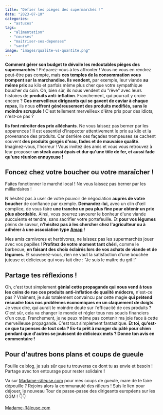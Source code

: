 ```yaml
---
title: "Défier les pièges des supermarchés !"
date: "2023-07-10"
categories: 
  - "astuces"
tags: 
  - "alimentation"
  - "courses"
  - "maitriser-ses-depenses"
  - "sante"
image: "images/qualite-vs-quantite.png"
---
```


**Comment gérer son budget te dévoile les redoutables pièges des supermarchés** ! Préparez-vous à les affronter ! Vous ne vous en rendrez peut-être pas compte, mais **ces temples de la consommation vous trompent sur la marchandise. Ils vendent,** par exemple, leur viande **au même prix** au kilo et parfois même plus cher que votre sympathique boucher du coin. Oh, bien sûr, ils nous vendent du "rêve" avec leurs histoires de **produits anti-inflation**. Franchement, qui pourrait y croire encore ? **Ces merveilleux dirigeants qui se gavent de caviar à chaque repas,** ils nous **offrent généreusement des produits modifiés, sans le moindre scrupule !** C'est tellement merveilleux d'être pris pour des idiots, n'est-ce pas ?

**Ils font miroiter des prix alléchants**. Ne vous laissez pas berner par les apparences ! Il est essentiel d'inspecter attentivement le prix au kilo et la provenance des produits. Car derrière ces façades trompeuses se cachent souvent **des produits gorgés d'eau, fades et de mauvaise qualité.** Imaginez-vous, l'horreur ! Vous invitez des amis et vous vous retrouvez à leur proposer **un steak aussi épais et dur qu'une tôle de fer, et aussi fade qu'une réunion ennuyeuse !**

## Foncez chez votre boucher ou votre maraîcher !

Faites fonctionner le marché local ! Ne vous laissez pas berner par les milliardaires !

N'hésitez pas à user de votre pouvoir de négociation **auprès de votre boucher** de confiance par exemple. **Demandez-lui,** avec un clin d'œil complice, de vous faire **une tranche un peu plus fine pour obtenir un prix plus abordable.** Ainsi, vous pourrez savourer le bonheur d'une viande succulente et tendre, sans sacrifier votre portefeuille. Et **pour vos légumes** pleins de saveur, **n'hésitez pas à les chercher chez l'agriculteur ou à adhérer à une association type** [**Amap**](https://commentgerersonbudget.fr/comment-retrouver-une-alimentation-saine-a-moindre-cout/) !

Mes amis carnivores et herbivores, ne laissez pas les supermarchés jouer avec vos papilles ! **Profitez de votre moment tant chéri,** comme le barbecue, **en faisant des choix éclairés lors de vos achats de viande et de légumes.** Et souvenez-vous, rien ne vaut la satisfaction d'une bouchée juteuse et délicieuse qui vous fait dire : "Je suis le maître du gril !"

## Partage tes réflexions !

Oh, c'est tout simplement **génial cette propagande qui nous vend à tous les coins de rue ces produits anti-inflation de qualité médocre,** n'est-ce pas ? Vraiment, je suis totalement convaincu par cette magie **qui prétend résoudre tous nos problèmes économiques en un claquement de doigts**. Je veux dire, qui aurait le moindre doute sur l'efficacité de ces produits ? C'est sûr, cela va changer le monde et régler tous nos soucis financiers d'un coup. Franchement, je ne peux même pas contenir ma joie face à cette merveilleuse propagande. C'est tout simplement fantastique. **Et toi, qu'est-ce que tu penses de tout cela ? Es-tu prêt à manger du pâté pour chien pendant que d'autres se jouissent de délicieux mets ? Donne ton avis en commentaire !**

## Pour d'autres bons plans et coups de gueule

Fouille ce blog, je suis sûr que tu trouveras ce dont tu as envie et besoin ! Partage avec ton entourage pour rester solidaire !

Va sur [Madame-râleuse.com](https://madame-raleuse.com/) pour mes coups de gueule, mare de te faire dépouille ? Rejoins alors la communauté des râleurs ! Suis le lien pour déjouer, le nouveau Tour de passe-passe des dirigeants européens sur les OGM ! 👇👇

[Madame-Râleuse.com](https://madame-raleuse.com/ogm-tour-de-passe-passe-des-dirigeants-europeens)

